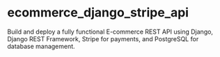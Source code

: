 # ecommerce_django_stripe_api
Build and deploy a fully functional E-commerce REST API using Django, Django REST Framework, Stripe for payments, and PostgreSQL for database management.
